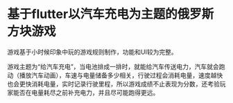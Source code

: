 # 基于flutter以汽车充电为主题的俄罗斯方块游戏

游戏基于小时候印象中玩的游戏规则制作，功能和UI较为完整。

游戏主题为“给汽车充电”，当电池排成一排时，就能给汽车传送电力，汽车就会跑动（播放汽车动画），车速与电量储备多少相关，行驶过程会消耗电量，速度越快也会更快消耗电量，实时记录行驶里程，所以游戏成绩不止表现为分数，还考验玩家能否在电量耗尽之前补充电力，并且尽可能跑得更远。



